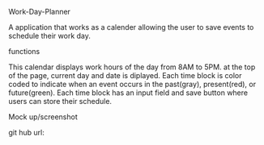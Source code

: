 Work-Day-Planner

A application that works as a calender allowing the user to save events to schedule their
work day.

functions 

This calendar displays work hours of the day from 8AM to 5PM.
at the top of the page, current day and date is diplayed.
Each time block is color coded to indicate when an event occurs in the past(gray), present(red), or future(green).
Each time block has an input field and save button where users can store their schedule.

Mock up/screenshot










git hub url: 
